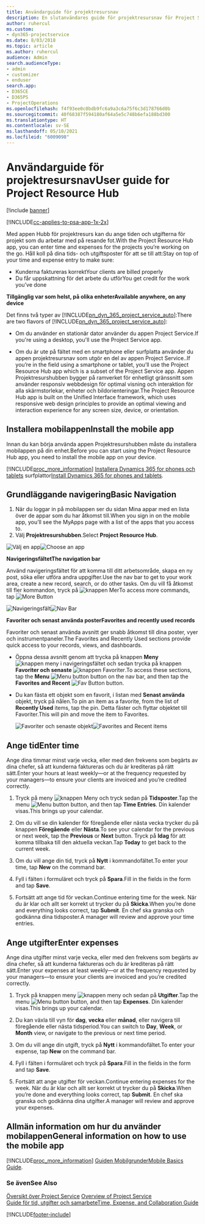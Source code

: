 ```yaml
---
title: Användarguide för projektresursnav
description: En slutanvändares guide för projektresursnav för Project Service
author: ruhercul
ms.custom:
- dyn365-projectservice
ms.date: 8/03/2018
ms.topic: article
ms.author: ruhercul
audience: Admin
search.audienceType:
- admin
- customizer
- enduser
search.app:
- D365CE
- D365PS
- ProjectOperations
ms.openlocfilehash: f4f93ee0c0bdb9fc6a9a3c6a75f6c3d178766d0b
ms.sourcegitcommit: 40f68387f594180af64a5e5c748b6efa188bd300
ms.translationtype: HT
ms.contentlocale: sv-SE
ms.lasthandoff: 05/10/2021
ms.locfileid: "6009098"
---
```

# <a name="user-guide-for-project-resource-hub"></a><span data-ttu-id="553a6-103">Användarguide för projektresursnav</span><span class="sxs-lookup"><span data-stu-id="553a6-103">User guide for Project Resource Hub</span></span>

[!include [banner](../includes/psa-now-project-operations.md)]

[!INCLUDE[cc-applies-to-psa-app-1x-2x](../includes/cc-applies-to-psa-app-1x-2x.md)]

<span data-ttu-id="553a6-104">Med appen Hubb för projektresurs kan du ange tiden och utgifterna för projekt som du arbetar med på resande fot.</span><span class="sxs-lookup"><span data-stu-id="553a6-104">With the Project Resource Hub app, you can enter time and expenses for the projects you’re working on the go.</span></span> <span data-ttu-id="553a6-105">Håll koll på dina tids- och utgiftsposter för att se till att:</span><span class="sxs-lookup"><span data-stu-id="553a6-105">Stay on top of your time and expense entry to make sure:</span></span>

- <span data-ttu-id="553a6-106">Kunderna faktureras korrekt</span><span class="sxs-lookup"><span data-stu-id="553a6-106">Your clients are billed properly</span></span>
- <span data-ttu-id="553a6-107">Du får uppskattning för det arbete du utför</span><span class="sxs-lookup"><span data-stu-id="553a6-107">You get credit for the work you’ve done</span></span>

<span data-ttu-id="553a6-108">**Tillgänglig var som helst, på olika enheter**</span><span class="sxs-lookup"><span data-stu-id="553a6-108">**Available anywhere, on any device**</span></span>

<span data-ttu-id="553a6-109">Det finns två typer av [!INCLUDE[pn_dyn_365_project_service_auto](../includes/pn-dyn-365-project-service-auto.md)]:</span><span class="sxs-lookup"><span data-stu-id="553a6-109">There are two flavors of [!INCLUDE[pn_dyn_365_project_service_auto](../includes/pn-dyn-365-project-service-auto.md)]:</span></span> 

- <span data-ttu-id="553a6-110">Om du använder en stationär dator använder du appen Project Service.</span><span class="sxs-lookup"><span data-stu-id="553a6-110">If you're using a desktop, you'll use the Project Service app.</span></span> 

- <span data-ttu-id="553a6-111">Om du är ute på fältet med en smartphone eller surfplatta använder du appen projektresursnav som utgör en del av appen Project Service..</span><span class="sxs-lookup"><span data-stu-id="553a6-111">If you’re in the field using a smartphone or tablet, you’ll use the Project Resource Hub app which is a subset of the Project Service  app.</span></span> <span data-ttu-id="553a6-112">Appen Projektresurshubben bygger på ramverket för enhetligt gränssnitt som använder responsiv webbdesign för optimal visning och interaktion för alla skärmstorlekar, enheter och bildorienteringar.</span><span class="sxs-lookup"><span data-stu-id="553a6-112">The Project Resource Hub app is built on the Unified Interface framework, which uses responsive web design principles to provide an optimal viewing and interaction experience for any screen size, device, or orientation.</span></span> 


## <a name="install-the-mobile-app"></a><span data-ttu-id="553a6-113">Installera mobilappen</span><span class="sxs-lookup"><span data-stu-id="553a6-113">Install the mobile app</span></span>
<span data-ttu-id="553a6-114">Innan du kan börja använda appen Projektresurshubben måste du installera mobilappen på din enhet.</span><span class="sxs-lookup"><span data-stu-id="553a6-114">Before you can start using the Project Resource Hub app, you need to install the mobile app on your device.</span></span> 

[!INCLUDE[proc_more_information](../includes/proc-more-information.md)] <span data-ttu-id="553a6-115">[Installera Dynamics 365 for phones och tablets](/dynamics365/mobile-app/install-dynamics-365-for-phones-and-tablets) surfplattor</span><span class="sxs-lookup"><span data-stu-id="553a6-115">[Install Dynamics 365 for phones and tablets](/dynamics365/mobile-app/install-dynamics-365-for-phones-and-tablets).</span></span>

## <a name="basic-navigation"></a><span data-ttu-id="553a6-116">Grundläggande navigering</span><span class="sxs-lookup"><span data-stu-id="553a6-116">Basic Navigation</span></span>
1.  <span data-ttu-id="553a6-117">När du loggar in på mobilappen ser du sidan Mina appar med en lista över de appar som du har åtkomst till.</span><span class="sxs-lookup"><span data-stu-id="553a6-117">When you sign in on the mobile app, you’ll see the MyApps page with a list of the apps that you access to.</span></span> 
2.  <span data-ttu-id="553a6-118">Välj **Projektresurshubben**.</span><span class="sxs-lookup"><span data-stu-id="553a6-118">Select **Project Resource Hub**.</span></span>

<span data-ttu-id="553a6-119">![Välj en app](media/chooseApp_1.png "Välj en app")</span><span class="sxs-lookup"><span data-stu-id="553a6-119">![Choose an app](media/chooseApp_1.png "Choose an app")</span></span>

<span data-ttu-id="553a6-120">**Navigeringsfältet**</span><span class="sxs-lookup"><span data-stu-id="553a6-120">**The navigation bar**</span></span>

<span data-ttu-id="553a6-121">Använd navigeringsfältet för att komma till ditt arbetsområde, skapa en ny post, söka eller utföra andra uppgifter.</span><span class="sxs-lookup"><span data-stu-id="553a6-121">Use the nav bar to get to your work area, create a new record, search, or do other tasks.</span></span> <span data-ttu-id="553a6-122">Om du vill få åtkomst till fler kommandon, tryck på ![knappen Mer](media/MoreButton.png "Knappen Fler")</span><span class="sxs-lookup"><span data-stu-id="553a6-122">To access more commands, tap ![More Button](media/MoreButton.png "More Button")</span></span>

<span data-ttu-id="553a6-123">![Navigeringsfält](media/NavBar_2.png "Navigeringsfält")</span><span class="sxs-lookup"><span data-stu-id="553a6-123">![Nav Bar](media/NavBar_2.png "Nav Bar")</span></span>

<span data-ttu-id="553a6-124">**Favoriter och senast använda poster**</span><span class="sxs-lookup"><span data-stu-id="553a6-124">**Favorites and recently used records**</span></span>

<span data-ttu-id="553a6-125">Favoriter och senast använda avsnitt ger snabb åtkomst till dina poster, vyer och instrumentpaneler.</span><span class="sxs-lookup"><span data-stu-id="553a6-125">The Favorites and Recently Used sections provide quick access to your records, views, and dashboards.</span></span> 

- <span data-ttu-id="553a6-126">Öppna dessa avsnitt genom att trycka på knappen **Meny** ![knappen meny](media/MenuButton.png "Menyknapp") i navigeringsfältet och sedan trycka på knappen **Favoriter och senaste** ![knappen Favoriter](media/FavButton.png "Fav-knappen").</span><span class="sxs-lookup"><span data-stu-id="553a6-126">To access these sections, tap the **Menu** ![Menu button](media/MenuButton.png "Menu button") button on the nav bar, and then tap the **Favorites and Recent** ![Fav Button](media/FavButton.png "Fav Button") button.</span></span>

- <span data-ttu-id="553a6-127">Du kan fästa ett objekt som en favorit, i listan med **Senast använda** objekt, tryck på nålen.</span><span class="sxs-lookup"><span data-stu-id="553a6-127">To pin an item as a favorite, from the list of **Recently Used** items, tap the pin.</span></span> <span data-ttu-id="553a6-128">Detta fäster och flyttar objektet till Favoriter.</span><span class="sxs-lookup"><span data-stu-id="553a6-128">This will pin and move the item to Favorites.</span></span>

  <span data-ttu-id="553a6-129">![Favoriter och senaste objekt](media/Favs_3.png "Favoriter och senaste objekt")</span><span class="sxs-lookup"><span data-stu-id="553a6-129">![Favorites and Recent items](media/Favs_3.png "Favorites and Recent items")</span></span>
 
## <a name="enter-time"></a><span data-ttu-id="553a6-130">Ange tid</span><span class="sxs-lookup"><span data-stu-id="553a6-130">Enter time</span></span>
<span data-ttu-id="553a6-131">Ange dina timmar minst varje vecka, eller med den frekvens som begärts av dina chefer, så att kunderna faktureras och du är krediteras på rätt sätt.</span><span class="sxs-lookup"><span data-stu-id="553a6-131">Enter your hours at least weekly—or at the frequency requested by your managers—to ensure your clients are invoiced and you’re credited correctly.</span></span>

1. <span data-ttu-id="553a6-132">Tryck på meny ![knappen Meny](media/MenuButton.png "Menyknapp") och tryck sedan på **Tidsposter**.</span><span class="sxs-lookup"><span data-stu-id="553a6-132">Tap the menu ![Menu button](media/MenuButton.png "Menu button") button, and then tap **Time Entries**.</span></span> <span data-ttu-id="553a6-133">Din kalender visas.</span><span class="sxs-lookup"><span data-stu-id="553a6-133">This brings up your calendar.</span></span>

2. <span data-ttu-id="553a6-134">Om du vill se din kalender för föregående eller nästa vecka trycker du på knappen **Föregående** eller **Nästa**.</span><span class="sxs-lookup"><span data-stu-id="553a6-134">To see your calendar for the previous or next week, tap the **Previous** or **Next** button.</span></span> <span data-ttu-id="553a6-135">Tryck på **Idag** för att komma tillbaka till den aktuella veckan.</span><span class="sxs-lookup"><span data-stu-id="553a6-135">Tap **Today** to get back to the current week.</span></span>

3. <span data-ttu-id="553a6-136">Om du vill ange din tid, tryck på **Nytt** i kommandofältet.</span><span class="sxs-lookup"><span data-stu-id="553a6-136">To enter your time, tap **New** on the command bar.</span></span> 

4. <span data-ttu-id="553a6-137">Fyll i fälten i formuläret och tryck på **Spara**.</span><span class="sxs-lookup"><span data-stu-id="553a6-137">Fill in the fields in the form and tap **Save**.</span></span>

5. <span data-ttu-id="553a6-138">Fortsätt att ange tid för veckan.</span><span class="sxs-lookup"><span data-stu-id="553a6-138">Continue entering time for the week.</span></span> <span data-ttu-id="553a6-139">När du är klar och allt ser korrekt ut trycker du på **Skicka**.</span><span class="sxs-lookup"><span data-stu-id="553a6-139">When you’re done and everything looks correct, tap **Submit**.</span></span> <span data-ttu-id="553a6-140">En chef ska granska och godkänna dina tidsposter.</span><span class="sxs-lookup"><span data-stu-id="553a6-140">A manager will review and approve your time entries.</span></span>

## <a name="enter-expenses"></a><span data-ttu-id="553a6-141">Ange utgifter</span><span class="sxs-lookup"><span data-stu-id="553a6-141">Enter expenses</span></span> 
<span data-ttu-id="553a6-142">Ange dina utgifter minst varje vecka, eller med den frekvens som begärts av dina chefer, så att kunderna faktureras och du är krediteras på rätt sätt.</span><span class="sxs-lookup"><span data-stu-id="553a6-142">Enter your expenses at least weekly—or at the frequency requested by your managers—to ensure your clients are invoiced and you’re credited correctly.</span></span>

1. <span data-ttu-id="553a6-143">Tryck på knappen meny ![knappen meny](media/MenuButton.png "Menyknapp") och sedan på **Utgifter**.</span><span class="sxs-lookup"><span data-stu-id="553a6-143">Tap the menu ![Menu button](media/MenuButton.png "Menu button") button, and then tap **Expenses**.</span></span> <span data-ttu-id="553a6-144">Din kalender visas.</span><span class="sxs-lookup"><span data-stu-id="553a6-144">This brings up your calendar.</span></span>

2. <span data-ttu-id="553a6-145">Du kan växla till vyn för **dag**, **vecka** eller **månad**, eller navigera till föregående eller nästa tidsperiod.</span><span class="sxs-lookup"><span data-stu-id="553a6-145">You can switch to **Day**, **Week**, or **Month** view, or navigate to the previous or next time period.</span></span> 

3. <span data-ttu-id="553a6-146">Om du vill ange din utgift, tryck på **Nytt** i kommandofältet.</span><span class="sxs-lookup"><span data-stu-id="553a6-146">To enter your expense, tap **New** on the command bar.</span></span> 

4. <span data-ttu-id="553a6-147">Fyll i fälten i formuläret och tryck på **Spara**.</span><span class="sxs-lookup"><span data-stu-id="553a6-147">Fill in the fields in the form and tap **Save**.</span></span>

5. <span data-ttu-id="553a6-148">Fortsätt att ange utgifter för veckan.</span><span class="sxs-lookup"><span data-stu-id="553a6-148">Continue entering expenses for the week.</span></span> <span data-ttu-id="553a6-149">När du är klar och allt ser korrekt ut trycker du på **Skicka**.</span><span class="sxs-lookup"><span data-stu-id="553a6-149">When you’re done and everything looks correct, tap **Submit**.</span></span> <span data-ttu-id="553a6-150">En chef ska granska och godkänna dina utgifter.</span><span class="sxs-lookup"><span data-stu-id="553a6-150">A manager will review and approve your expenses.</span></span>

## <a name="general-information-on-how-to-use-the-mobile-app"></a><span data-ttu-id="553a6-151">Allmän information om hur du använder mobilappen</span><span class="sxs-lookup"><span data-stu-id="553a6-151">General information on how to use the mobile app</span></span> 
[!INCLUDE[proc_more_information](../includes/proc-more-information.md)] <span data-ttu-id="553a6-152">[Guiden Mobilgrunder](/dynamics365/mobile-app/dynamics-365-phones-tablets-users-guide)</span><span class="sxs-lookup"><span data-stu-id="553a6-152">[Mobile Basics Guide](/dynamics365/mobile-app/dynamics-365-phones-tablets-users-guide).</span></span>

### <a name="see-also"></a><span data-ttu-id="553a6-153">Se även</span><span class="sxs-lookup"><span data-stu-id="553a6-153">See Also</span></span>  
 <span data-ttu-id="553a6-154">[Översikt över Project Service](../psa/overview.md) </span><span class="sxs-lookup"><span data-stu-id="553a6-154">[Overview of Project Service](../psa/overview.md) </span></span>  
 [<span data-ttu-id="553a6-155">Guide för tid, utgifter och samarbete</span><span class="sxs-lookup"><span data-stu-id="553a6-155">Time, Expense, and Collaboration Guide</span></span>](../psa/time-expense-collaboration-guide.md)   
 


[!INCLUDE[footer-include](../includes/footer-banner.md)]